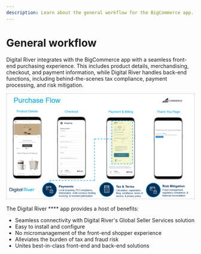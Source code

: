 ```yaml
---
description: Learn about the general workflow for the BigCommerce app.
---
```


# General workflow

Digital River integrates with the BigCommerce app with a seamless front-end purchasing experience. This includes product details, merchandising, checkout, and payment information, while Digital River handles back-end functions, including behind-the-scenes tax compliance, payment processing, and risk mitigation.&#x20;

![](../.gitbook/assets/shopper-flow-image.PNG)

The Digital River **** app provides a host of benefits:

* Seamless connectivity with Digital River's Global Seller Services solution
* Easy to install and configure
* No micromanagement of the front-end shopper experience
* Alleviates the burden of tax and fraud risk
* Unites best-in-class front-end and back-end solutions
